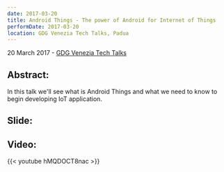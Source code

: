 ```yaml
---
date: 2017-03-20
title: Android Things - The power of Android for Internet of Things
performDate: 2017-03-20
location: GDG Venezia Tech Talks, Padua
---
```


20 March 2017 - [GDG Venezia Tech Talks](https://www.eventbrite.it/e/biglietti-gdg-venezia-tech-talks-android-things-rxjava-32671538451#)

## Abstract:
In this talk we'll see what is Android Things and what we need to know to begin developing IoT application.

## Slide:
<script async class="speakerdeck-embed" data-id="f0f392cbe06d4bc28ca0909116e8f860" data-ratio="1.77777777777778" src="//speakerdeck.com/assets/embed.js"></script>

## Video: 
{{< youtube hMQDOCT8nac >}}
